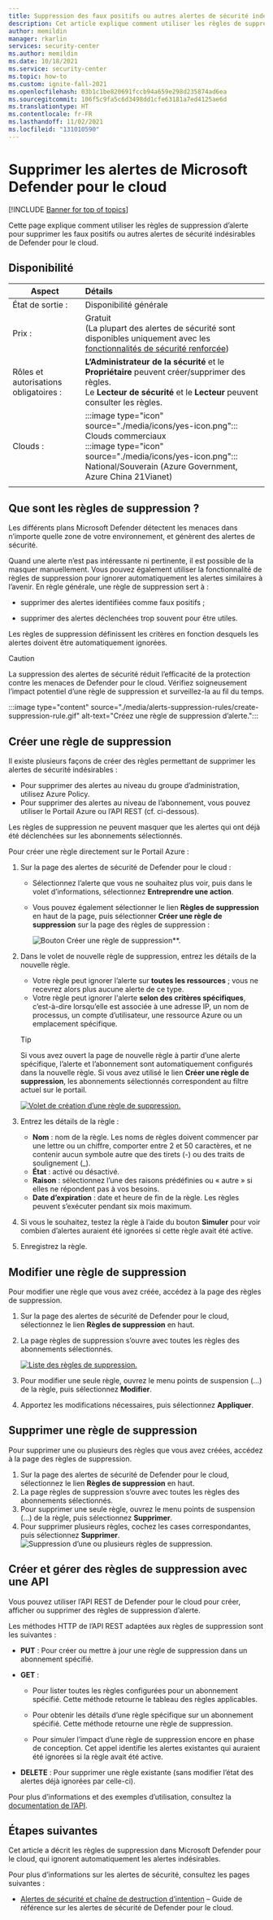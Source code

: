 ```yaml
---
title: Suppression des faux positifs ou autres alertes de sécurité indésirables dans Microsoft Defender pour le cloud à l’aide de règles de suppression d’alerte
description: Cet article explique comment utiliser les règles de suppression de Microsoft Defender pour le cloud afin de masquer les alertes de sécurité indésirables.
author: memildin
manager: rkarlin
services: security-center
ms.author: memildin
ms.date: 10/18/2021
ms.service: security-center
ms.topic: how-to
ms.custom: ignite-fall-2021
ms.openlocfilehash: 03b1c1be820691fccb94a659e298d235874ad6ea
ms.sourcegitcommit: 106f5c9fa5c6d3498dd1cfe63181a7ed4125ae6d
ms.translationtype: HT
ms.contentlocale: fr-FR
ms.lasthandoff: 11/02/2021
ms.locfileid: "131010590"
---
```

# <a name="suppress-alerts-from-microsoft-defender-for-cloud"></a>Supprimer les alertes de Microsoft Defender pour le cloud

[!INCLUDE [Banner for top of topics](./includes/banner.md)]

Cette page explique comment utiliser les règles de suppression d’alerte pour supprimer les faux positifs ou autres alertes de sécurité indésirables de Defender pour le cloud.

## <a name="availability"></a>Disponibilité

|Aspect|Détails|
|----|:----|
|État de sortie :|Disponibilité générale|
|Prix :|Gratuit<br>(La plupart des alertes de sécurité sont disponibles uniquement avec les [fonctionnalités de sécurité renforcée](enable-enhanced-security.md))|
|Rôles et autorisations obligatoires :|**L’Administrateur de la sécurité** et le **Propriétaire** peuvent créer/supprimer des règles.<br>Le **Lecteur de sécurité** et le **Lecteur** peuvent consulter les règles.|
|Clouds :|:::image type="icon" source="./media/icons/yes-icon.png"::: Clouds commerciaux<br>:::image type="icon" source="./media/icons/yes-icon.png"::: National/Souverain (Azure Government, Azure China 21Vianet)|
|||


## <a name="what-are-suppression-rules"></a>Que sont les règles de suppression ?

Les différents plans Microsoft Defender détectent les menaces dans n’importe quelle zone de votre environnement, et génèrent des alertes de sécurité.

Quand une alerte n’est pas intéressante ni pertinente, il est possible de la masquer manuellement. Vous pouvez également utiliser la fonctionnalité de règles de suppression pour ignorer automatiquement les alertes similaires à l’avenir. En règle générale, une règle de suppression sert à :

- supprimer des alertes identifiées comme faux positifs ;

- supprimer des alertes déclenchées trop souvent pour être utiles.

Les règles de suppression définissent les critères en fonction desquels les alertes doivent être automatiquement ignorées.

> [!CAUTION]
> La suppression des alertes de sécurité réduit l’efficacité de la protection contre les menaces de Defender pour le cloud. Vérifiez soigneusement l’impact potentiel d’une règle de suppression et surveillez-la au fil du temps.

:::image type="content" source="./media/alerts-suppression-rules/create-suppression-rule.gif" alt-text="Créez une règle de suppression d’alerte.":::

## <a name="create-a-suppression-rule"></a>Créer une règle de suppression

Il existe plusieurs façons de créer des règles permettant de supprimer les alertes de sécurité indésirables :

- Pour supprimer des alertes au niveau du groupe d’administration, utilisez Azure Policy.
- Pour supprimer des alertes au niveau de l’abonnement, vous pouvez utiliser le Portail Azure ou l’API REST (cf. ci-dessous).

Les règles de suppression ne peuvent masquer que les alertes qui ont déjà été déclenchées sur les abonnements sélectionnés.

Pour créer une règle directement sur le Portail Azure :

1. Sur la page des alertes de sécurité de Defender pour le cloud :

    - Sélectionnez l’alerte que vous ne souhaitez plus voir, puis dans le volet d’informations, sélectionnez **Entreprendre une action**.

    - Vous pouvez également sélectionner le lien **Règles de suppression** en haut de la page, puis sélectionner **Créer une règle de suppression** sur la page des règles de suppression :

        ![Bouton Créer une règle de suppression**.](media/alerts-suppression-rules/create-new-suppression-rule.png)

1. Dans le volet de nouvelle règle de suppression, entrez les détails de la nouvelle règle.
    - Votre règle peut ignorer l’alerte sur **toutes les ressources** ; vous ne recevrez alors plus aucune alerte de ce type.     
    - Votre règle peut ignorer l'alerte **selon des critères spécifiques**, c’est-à-dire lorsqu’elle est associée à une adresse IP, un nom de processus, un compte d’utilisateur, une ressource Azure ou un emplacement spécifique.

    > [!TIP]
    > Si vous avez ouvert la page de nouvelle règle à partir d’une alerte spécifique, l’alerte et l’abonnement sont automatiquement configurés dans la nouvelle règle. Si vous avez utilisé le lien **Créer une règle de suppression**, les abonnements sélectionnés correspondent au filtre actuel sur le portail.

    [![Volet de création d’une règle de suppression.](media/alerts-suppression-rules/new-suppression-rule-pane.png)](media/alerts-suppression-rules/new-suppression-rule-pane.png#lightbox)
1. Entrez les détails de la règle :
    - **Nom** : nom de la règle. Les noms de règles doivent commencer par une lettre ou un chiffre, comporter entre 2 et 50 caractères, et ne contenir aucun symbole autre que des tirets (-) ou des traits de soulignement (_). 
    - **État** : activé ou désactivé.
    - **Raison** : sélectionnez l’une des raisons prédéfinies ou « autre » si elles ne répondent pas à vos besoins.
    - **Date d’expiration** : date et heure de fin de la règle. Les règles peuvent s’exécuter pendant six mois maximum.
1. Si vous le souhaitez, testez la règle à l’aide du bouton **Simuler** pour voir combien d’alertes auraient été ignorées si cette règle avait été active.
1. Enregistrez la règle. 


## <a name="edit-a-suppression-rule"></a>Modifier une règle de suppression

Pour modifier une règle que vous avez créée, accédez à la page des règles de suppression.

1. Sur la page des alertes de sécurité de Defender pour le cloud, sélectionnez le lien **Règles de suppression** en haut.
1. La page règles de suppression s’ouvre avec toutes les règles des abonnements sélectionnés.

    [![Liste des règles de suppression.](media/alerts-suppression-rules/suppression-rules-page.png)](media/alerts-suppression-rules/suppression-rules-page.png#lightbox)

1. Pour modifier une seule règle, ouvrez le menu points de suspension (…) de la règle, puis sélectionnez **Modifier**.
1. Apportez les modifications nécessaires, puis sélectionnez **Appliquer**. 

## <a name="delete-a-suppression-rule"></a>Supprimer une règle de suppression

Pour supprimer une ou plusieurs des règles que vous avez créées, accédez à la page des règles de suppression.

1. Sur la page des alertes de sécurité de Defender pour le cloud, sélectionnez le lien **Règles de suppression** en haut.
1. La page règles de suppression s’ouvre avec toutes les règles des abonnements sélectionnés.
1. Pour supprimer une seule règle, ouvrez le menu points de suspension (…) de la règle, puis sélectionnez **Supprimer**.
1. Pour supprimer plusieurs règles, cochez les cases correspondantes, puis sélectionnez **Supprimer**.
    ![Suppression d’une ou plusieurs règles de suppression.](media/alerts-suppression-rules/delete-multiple-alerts.png)

## <a name="create-and-manage-suppression-rules-with-the-api"></a>Créer et gérer des règles de suppression avec une API

Vous pouvez utiliser l’API REST de Defender pour le cloud pour créer, afficher ou supprimer des règles de suppression d’alerte. 

Les méthodes HTTP de l’API REST adaptées aux règles de suppression sont les suivantes :

- **PUT** : Pour créer ou mettre à jour une règle de suppression dans un abonnement spécifié.

- **GET** :

    - Pour lister toutes les règles configurées pour un abonnement spécifié. Cette méthode retourne le tableau des règles applicables.

    - Pour obtenir les détails d’une règle spécifique sur un abonnement spécifié. Cette méthode retourne une règle de suppression.

    - Pour simuler l’impact d’une règle de suppression encore en phase de conception. Cet appel identifie les alertes existantes qui auraient été ignorées si la règle avait été active.

- **DELETE** : Pour supprimer une règle existante (sans modifier l’état des alertes déjà ignorées par celle-ci).

Pour plus d’informations et des exemples d’utilisation, consultez la [documentation de l’API](/rest/api/securitycenter/). 


## <a name="next-steps"></a>Étapes suivantes

Cet article a décrit les règles de suppression dans Microsoft Defender pour le cloud, qui ignorent automatiquement les alertes indésirables.

Pour plus d’informations sur les alertes de sécurité, consultez les pages suivantes :

- [Alertes de sécurité et chaîne de destruction d’intention](alerts-reference.md) – Guide de référence sur les alertes de sécurité de Defender pour le cloud.
